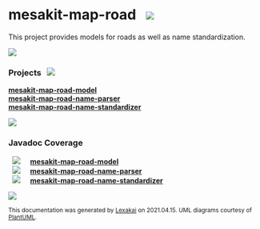# mesakit-map-road &nbsp;&nbsp;![](https://kivakit.org/images/gears-40.png)

This project provides models for roads as well as name standardization.

![](https://kivakit.org/images/horizontal-line.png)

[//]: # (start-user-text)



[//]: # (end-user-text)

### Projects &nbsp; ![](https://kivakit.org/images/gears-40.png)

[**mesakit-map-road-model**](model/README.md)  
[**mesakit-map-road-name-parser**](name-parser/README.md)  
[**mesakit-map-road-name-standardizer**](name-standardizer/README.md)  

![](https://kivakit.org/images/short-horizontal-line.png)

### Javadoc Coverage

&nbsp;  ![](https://kivakit.org/images/meter-40-12.png) &nbsp; &nbsp; [**mesakit-map-road-model**](model/README.md)  
&nbsp;  ![](https://kivakit.org/images/meter-50-12.png) &nbsp; &nbsp; [**mesakit-map-road-name-parser**](name-parser/README.md)  
&nbsp;  ![](https://kivakit.org/images/meter-30-12.png) &nbsp; &nbsp; [**mesakit-map-road-name-standardizer**](name-standardizer/README.md)

[//]: # (start-user-text)



[//]: # (end-user-text)

![](https://kivakit.org/images/horizontal-line.png)

  
<sub>This documentation was generated by [Lexakai](https://github.com/Telenav/lexakai) on 2021.04.15. UML diagrams courtesy
of [PlantUML](http://plantuml.com).</sub>
